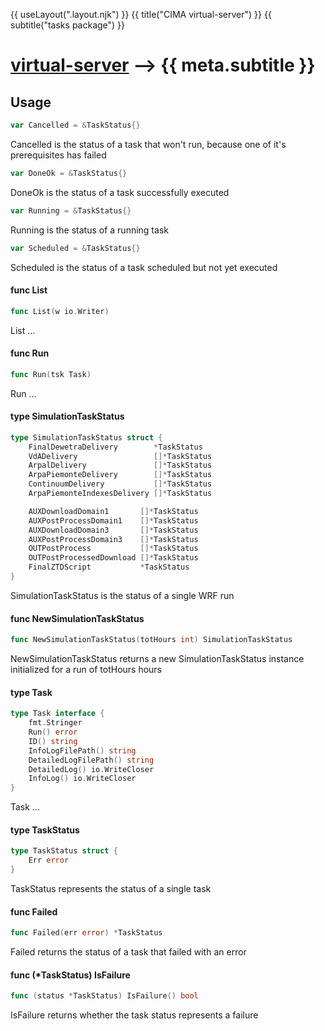 {{ useLayout(".layout.njk") }}
{{ title("CIMA virtual-server") }}
{{ subtitle("tasks package") }}

# [virtual-server](./index) ⟶ {{ meta.subtitle }}





## Usage

```go
var Cancelled = &TaskStatus{}
```
Cancelled is the status of a task that won't run, because one of it's
prerequisites has failed

```go
var DoneOk = &TaskStatus{}
```
DoneOk is the status of a task successfully executed

```go
var Running = &TaskStatus{}
```
Running is the status of a running task

```go
var Scheduled = &TaskStatus{}
```
Scheduled is the status of a task scheduled but not yet executed

#### func  List

```go
func List(w io.Writer)
```
List ...

#### func  Run

```go
func Run(tsk Task)
```
Run ...

#### type SimulationTaskStatus

```go
type SimulationTaskStatus struct {
	FinalDewetraDelivery        *TaskStatus
	VdADelivery                 []*TaskStatus
	ArpalDelivery               []*TaskStatus
	ArpaPiemonteDelivery        []*TaskStatus
	ContinuumDelivery           []*TaskStatus
	ArpaPiemonteIndexesDelivery []*TaskStatus

	AUXDownloadDomain1       []*TaskStatus
	AUXPostProcessDomain1    []*TaskStatus
	AUXDownloadDomain3       []*TaskStatus
	AUXPostProcessDomain3    []*TaskStatus
	OUTPostProcess           []*TaskStatus
	OUTPostProcessedDownload []*TaskStatus
	FinalZTDScript           *TaskStatus
}
```

SimulationTaskStatus is the status of a single WRF run

#### func  NewSimulationTaskStatus

```go
func NewSimulationTaskStatus(totHours int) SimulationTaskStatus
```
NewSimulationTaskStatus returns a new SimulationTaskStatus instance initialized
for a run of totHours hours

#### type Task

```go
type Task interface {
	fmt.Stringer
	Run() error
	ID() string
	InfoLogFilePath() string
	DetailedLogFilePath() string
	DetailedLog() io.WriteCloser
	InfoLog() io.WriteCloser
}
```

Task ...

#### type TaskStatus

```go
type TaskStatus struct {
	Err error
}
```

TaskStatus represents the status of a single task

#### func  Failed

```go
func Failed(err error) *TaskStatus
```
Failed returns the status of a task that failed with an error

#### func (*TaskStatus) IsFailure

```go
func (status *TaskStatus) IsFailure() bool
```
IsFailure returns whether the task status represents a failure

